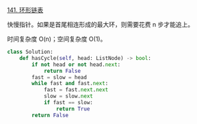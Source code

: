 [141. 环形链表](https://leetcode-cn.com/problems/linked-list-cycle/)

快慢指针。如果是首尾相连形成的最大环，则需要花费 n 步才能追上。

时间复杂度 O(n)；空间复杂度 O(1)。

```py
class Solution:
    def hasCycle(self, head: ListNode) -> bool:
        if not head or not head.next:
            return False
        fast = slow = head
        while fast and fast.next:
            fast = fast.next.next
            slow = slow.next
            if fast == slow:
                return True
        return False
```
